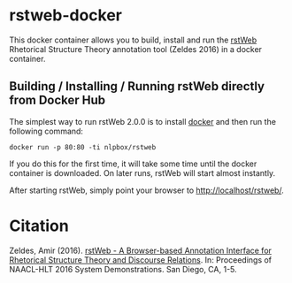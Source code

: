# rstweb-docker

This docker container allows you to build, install and run the
[rstWeb](https://corpling.uis.georgetown.edu/rstweb/info/)
Rhetorical Structure Theory annotation tool
(Zeldes 2016) in a docker container.

## Building / Installing / Running rstWeb directly from Docker Hub

The simplest way to run rstWeb 2.0.0 is to install [docker](https://www.docker.com/community-edition)
and then run the following command:

```
docker run -p 80:80 -ti nlpbox/rstweb
```

If you do this for the first time, it will take some time until the docker
container is downloaded. On later runs, rstWeb will start almost instantly.

After starting rstWeb, simply point your browser to [http://localhost/rstweb/](http://localhost/rstweb/).


# Citation

Zeldes, Amir (2016).
[rstWeb - A Browser-based Annotation Interface for Rhetorical Structure Theory and Discourse Relations](http://aclweb.org/anthology/N/N16/N16-3001.pdf).
In: Proceedings of NAACL-HLT 2016 System Demonstrations.
San Diego, CA, 1-5. 

